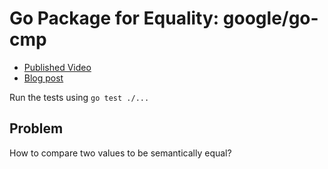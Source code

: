 # Go Package for Equality: google/go-cmp

* [Published Video](https://youtu.be/ae15DzSwNnU)
* [Blog post](https://mariocarrion.com//2021/01/22/go-package-equality-google-go-cmp.html)

Run the tests using `go test ./...`

## Problem

How to compare two values to be semantically equal?
